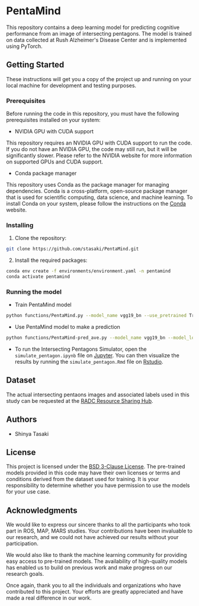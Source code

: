 # PentaMind

This repository contains a deep learning model for predicting cognitive performance from an image of intersecting pentagons. The model is trained on data collected at Rush Alzheimer's Disease Center and is implemented using PyTorch.

## Getting Started
These instructions will get you a copy of the project up and running on your local machine for development and testing purposes.

### Prerequisites
Before running the code in this repository, you must have the following prerequisites installed on your system:

- NVIDIA GPU with CUDA support

This repository requires an NVIDIA GPU with CUDA support to run the code. If you do not have an NVIDIA GPU, the code may still run, but it will be significantly slower. Please refer to the NVIDIA website for more information on supported GPUs and CUDA support.

- Conda package manager

This repository uses Conda as the package manager for managing dependencies. Conda is a cross-platform, open-source package manager that is used for scientific computing, data science, and machine learning.
To install Conda on your system, please follow the instructions on the [Conda](https://conda.io/projects/conda/en/latest/user-guide/install/index.html) website.


### Installing
1. Clone the repository:
```bash
git clone https://github.com/stasaki/PentaMind.git
```

2. Install the required packages:
```bash
conda env create -f environments/environment.yaml -n pentamind
conda activate pentamind
```

### Running the model
- Train PentaMind model
```bash
python functions/PentaMind.py --model_name vgg19_bn --use_pretrained True --pheno_file_dir data/phenotype/ --image_file_dir data/images/ --output_dir results/PentaMind/ --optim sgd --batch-size 32 --epochs 90 --lr 0.001 --momentum 0.9 --weight-decay 0.0001
```

- Use PentaMind model to make a prediction
```bash
python functions/PentaMind-pred_ave.py --model_name vgg19_bn --model_loc models/vgg19_bn-1_model.pth --pheno_file data/phenotype/test.txt --image_file_dir data/images/ --output_dir results/PentaMind-pred_ave/ --batch-size 32
```

- To run the Intersecting Pentagons Simulator, open the `simulate_pentagon.ipynb` file on [Jupyter](https://jupyter.org/). You can then visualize the results by running the `simulate_pentagon.Rmd` file on [Rstudio](https://posit.co/download/rstudio-desktop/).


## Dataset
The actual intersecting pentaons images and associated labels used in this study can be requested at the [RADC Resource Sharing Hub](https://www.radc.rush.edu/).

## Authors
- Shinya Tasaki

## License
This project is licensed under the [BSD 3-Clause License](LICENSE). The pre-trained models provided in this code may have their own licenses or terms and conditions derived from the dataset used for training. It is your responsibility to determine whether you have permission to use the models for your use case.

## Acknowledgments
We would like to express our sincere thanks to all the participants who took part in ROS, MAP, MARS studies. Your contributions have been invaluable to our research, and we could not have achieved our results without your participation.

We would also like to thank the machine learning community for providing easy access to pre-trained models. The availability of high-quality models has enabled us to build on previous work and make progress on our research goals.

Once again, thank you to all the individuals and organizations who have contributed to this project. Your efforts are greatly appreciated and have made a real difference in our work.

